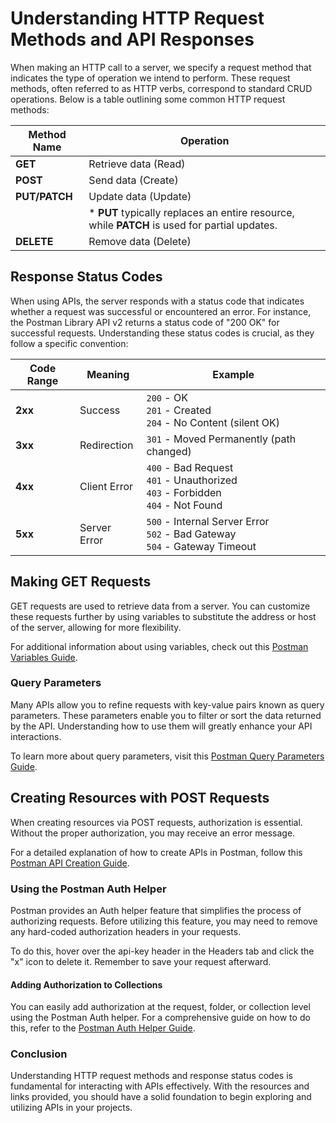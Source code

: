 
# Understanding HTTP Request Methods and API Responses

When making an HTTP call to a server, we specify a request method that indicates the type of operation we intend to perform. These request methods, often referred to as HTTP verbs, correspond to standard CRUD operations. Below is a table outlining some common HTTP request methods:

| Method Name | Operation                             |
|-------------|---------------------------------------|
| **GET**     | Retrieve data (Read)                 |
| **POST**    | Send data (Create)                   |
| **PUT/PATCH** | Update data (Update)                |
|             | * **PUT** typically replaces an entire resource, while **PATCH** is used for partial updates. |
| **DELETE**  | Remove data (Delete)                 |

## Response Status Codes

When using APIs, the server responds with a status code that indicates whether a request was successful or encountered an error. For instance, the Postman Library API v2 returns a status code of "200 OK" for successful requests. Understanding these status codes is crucial, as they follow a specific convention:

| Code Range | Meaning        | Example                                  |
|------------|----------------|------------------------------------------|
| **2xx**    | Success        | `200` - OK  <br> `201` - Created  <br> `204` - No Content (silent OK) |
| **3xx**    | Redirection    | `301` - Moved Permanently (path changed) |
| **4xx**    | Client Error   | `400` - Bad Request  <br> `401` - Unauthorized  <br> `403` - Forbidden  <br> `404` - Not Found |
| **5xx**    | Server Error   | `500` - Internal Server Error  <br> `502` - Bad Gateway  <br> `504` - Gateway Timeout |

## Making GET Requests

GET requests are used to retrieve data from a server. You can customize these requests further by using variables to substitute the address or host of the server, allowing for more flexibility. 

For additional information about using variables, check out this [Postman Variables Guide](https://academy.postman.com/path/postman-api-fundamentals-student-expert/postman-api-fundamentals-student-expert-certification-1/104556).

### Query Parameters

Many APIs allow you to refine requests with key-value pairs known as query parameters. These parameters enable you to filter or sort the data returned by the API. Understanding how to use them will greatly enhance your API interactions. 

To learn more about query parameters, visit this [Postman Query Parameters Guide](https://academy.postman.com/path/postman-api-fundamentals-student-expert/postman-api-fundamentals-student-expert-certification-1/929).

## Creating Resources with POST Requests

When creating resources via POST requests, authorization is essential. Without the proper authorization, you may receive an error message. 

For a detailed explanation of how to create APIs in Postman, follow this [Postman API Creation Guide](https://academy.postman.com/path/postman-api-fundamentals-student-expert/postman-api-fundamentals-student-expert-certification-1/940).

### Using the Postman Auth Helper

Postman provides an Auth helper feature that simplifies the process of authorizing requests. Before utilizing this feature, you may need to remove any hard-coded authorization headers in your requests. 

To do this, hover over the api-key header in the Headers tab and click the "x" icon to delete it. Remember to save your request afterward.

#### Adding Authorization to Collections

You can easily add authorization at the request, folder, or collection level using the Postman Auth helper. For a comprehensive guide on how to do this, refer to the [Postman Auth Helper Guide](https://academy.postman.com/path/postman-api-fundamentals-student-expert/postman-api-fundamentals-student-expert-certification-1/941).

### Conclusion

Understanding HTTP request methods and response status codes is fundamental for interacting with APIs effectively. With the resources and links provided, you should have a solid foundation to begin exploring and utilizing APIs in your projects.
